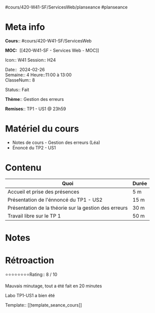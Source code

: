 #cours/420-W41-SF/ServicesWeb/planseance #planseance
# Meta info

**Cours**:: #cours/420-W41-SF/ServicesWeb 

**MOC:**  [[420-W41-SF - Services Web - MOC]]

Icon:: <span class="chip cours-2">W41</span>
Session:: H24

Date::  2024-02-26  
Semaine:: 4
Heure::11:00 à 13:00  
ClasseNum:: 8

Status:: <span class="chip done">Fait</span> 

**Thème**:: Gestion des erreurs

**Remises**:: TP1 - US1 @ 23h59


# Matériel du cours
* Notes de cours - Gestion des erreurs (Léa)
* Énoncé du TP2 - US1
# Contenu
| Quoi | Durée |
| ---- | ---- |
| Accueil et prise des présences | 5 m |
| Présentation de l'énnoncé du TP1 - US2 | 15 m |
| Présentation de la théorie sur la gestion des erreurs | 30 m |
| Travail libre sur le TP 1 | 50 m |
# Notes

# Rétroaction
⭐⭐⭐⭐⭐⭐⭐⭐Rating:: 8 / 10

 Mauvais minutage, tout a été fait en 20 minutes

Labo TP1-US1 a bien été

Template:: [[template_seance_cours]]